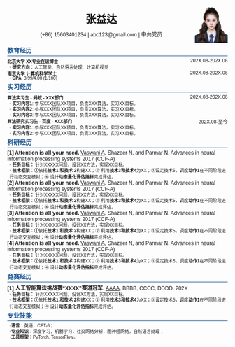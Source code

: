 <style>
  body {
    font-family: "Calibri", sans-serif;
  }

  .section-title {
    /* font-size: 13px; */
    font-weight: bold;
    color: #104E8B;
    margin: 3px 0 3px;
  }

  .divider {
    border-top: 1px solid #104E8B;
    margin-bottom: 4px;
  }

  .flex {
    display: flex;
    justify-content: space-between;
    align-items: center;
  }

  .education{
    display: flex; 
    justify-content: space-between; 
  }
  
  .time{
    text-align: right;
    font-size: 11px;
  }

  .subcontent{
    font-size: 10px; 
    margin-left:5px;
    margin-top:-2px;
  }
  .item {
    font-size: 12px;
    margin-bottom: 5px;
  }

    .highlight {
    font-weight: bold;
    font-size: 10px;
  }

  .researchcontent{
    font-size: 10px; 
    margin-left:5px;
    margin-top:-2px;
  }
</style>

<div class = "flex">
  <div style="text-align: center; flex-grow: 1;">
    <div style="font-size: 24px; font-weight: bold; margin-bottom: 10px;">张益达</div>
    <div style="font-size: 12px;">
      (+86) 15603401234 | abc123@gmail.com | 中共党员 
    </div>
  </div>
  <div>
    <img src="image/R.jpg" height="90" alt="R's Photo">
  </div>
</div>


<div class = "section-title">教育经历</div>
<div  class="divider"></div>

<div class = "education">
<div class="highlight">
  北京大学 XX专业在读博士
</div>
<div class="time">
  202X.08-202X.06
</div>
</div>

<div class = "subcontent">
  <b><span style="color: gray;">•</span> 研究方向</b>：人工智能、自然语言处理、计算机视觉
</div>


<div class = "education">
<div class="highlight">
  南京大学  计算机科学学士
</div>
<div class="time">
  202X.08-202X.06
</div>
</div>
<div class = "subcontent">
  <b> <span style="color: gray;">•</span> GPA</b>: 3.99/4.00 (1/100)
</div>

<div class = "section-title">实习经历</div>
<div  class="divider"></div>

<div class = "education">
<div class="highlight">
  算法实习生 - 蚂蚁 - XXX部门
</div>
<div class="time">
  202X.08-202X.06
</div>
</div>
<div class = "subcontent">
  <b> <span style="color: gray;">•</span> 实习内容1</b>: 参与XXX团队XX项目，负责XXX算法，实习XX目标。
</div>

<div class = "subcontent">
  <b> <span style="color: gray;">•</span> 实习内容2</b>: 参与XXX团队XX项目，负责XXX算法，实习XX目标。
</div>

<div class = "subcontent">
  <b> <span style="color: gray;">•</span> 实习内容3</b>: 参与XXX团队XX项目，负责XXX算法，实习XX目标。
</div>

<div class = "education">
<div class="highlight">
  算法研究实习生 - 百度 - XXX部门
</div>
<div class="time">
  202X.08-至今
</div>
</div>
<div class = "subcontent">
  <b> <span style="color: gray;">•</span> 实习内容1</b>: 参与XXX团队XX项目，负责XXX算法，实习XX目标。
</div>

<div class = "subcontent">
  <b> <span style="color: gray;">•</span> 实习内容2</b>: 参与XXX团队XX项目，负责XXX算法，实习XX目标。
</div>


<div class = "section-title">科研经历</div>

<div class="divider"></div>

<div style="font-size: 12px;">
    <b>[1] Attention is all your need.</b> <u>Vaswani A</u>, Shazeer N, and Parmar N. Advances in neural information processing systems 2017 (CCF-A)
  </div>


<div class = "researchcontent">
    <b> <span style="color: gray;">•</span> 任务目标：</b> 针对XXXXX问题，设计XX方法，实现XX目标。
</div>

<div class = "researchcontent">
    <b> <span style="color: gray;">•</span> 技术框架：&#9312;</b>依托<b>技术1 和技术 2</b>构建XX；&#9313; 利用<b>技术3和技术4</b>为XX；&#9314;设定技术5，调度<b>动作1</b>在不同阶段进行动态交互模拟；&#9315; 设计<b>动态量化评估指标</b>完成评估。
</div>


<div style="font-size: 12px;">
    <b>[2] Attention is all your need.</b> <u>Vaswani A</u>, Shazeer N, and Parmar N. Advances in neural information processing systems 2017 (CCF-A)
  </div>


<div class = "researchcontent">
    <b> <span style="color: gray;">•</span> 任务目标：</b> 针对XXXXX问题，设计XX方法，实现XX目标。
</div>

<div class = "researchcontent">
    <b> <span style="color: gray;">•</span> 技术框架：&#9312;</b>依托<b>技术1 和技术 2</b>构建XX；&#9313; 利用<b>技术3和技术4</b>为XX；&#9314;设定技术5，调度<b>动作1</b>在不同阶段进行动态交互模拟；&#9315; 设计<b>动态量化评估指标</b>完成评估。
</div>


<div style="font-size: 12px;">
    <b>[3] Attention is all your need.</b> <u>Vaswani A</u>, Shazeer N, and Parmar N. Advances in neural information processing systems 2017 (CCF-A)
  </div>

<div class = "researchcontent">
    <b> <span style="color: gray;">•</span> 任务目标：</b> 针对XXXXX问题，设计XX方法，实现XX目标。
</div>

<div class = "researchcontent">
    <b><span style="color: gray;">•</span> 技术框架：&#9312;</b>依托<b>技术1 和技术 2</b>构建XX；&#9313; 利用<b>技术3和技术4</b>为XX；&#9314;设定技术5，调度<b>动作1</b>在不同阶段进行动态交互模拟；&#9315; 设计<b>动态量化评估指标</b>完成评估。
</div>

<div style="font-size: 12px;">
    <b>[4] Attention is all your need.</b> <u>Vaswani A</u>, Shazeer N, and Parmar N. Advances in neural information processing systems 2017 (CCF-A)
  </div>

<div class = "researchcontent">
    <b> <span style="color: gray;">•</span> 任务目标：</b> 针对XXXXX问题，设计XX方法，实现XX目标。
</div>

<div class = "researchcontent">
    <b> <span style="color: gray;">•</span> 技术框架：&#9312;</b>依托<b>技术1 和技术 2</b>构建XX；&#9313; 利用<b>技术3和技术4</b>为XX；&#9314;设定技术5，调度<b>动作1</b>在不同阶段进行动态交互模拟；&#9315; 设计<b>动态量化评估指标</b>完成评估。
</div>


<div class = "section-title">竞赛经历</div>
<div class="divider"></div>

<div style="font-size: 12px;">
    <b>[1] 人工智能算法挑战赛“XXXX”赛道冠军</b>. <u>AAAA</u>, BBBB, CCCC, DDDD. 202X
  </div>

<div class = "researchcontent">
    <b> <span style="color: gray;">•</span> 任务目标：</b> 针对XXXXX问题，设计XX方法，实现XX目标。
</div>

<div class = "researchcontent">
    <b> <span style="color: gray;">•</span> 技术框架：&#9312;</b>依托<b>技术1 和技术 2</b>构建XX；&#9313; 利用<b>技术3和技术4</b>为XX；&#9314;设定技术5，调度<b>动作1</b>在不同阶段进行动态交互模拟；&#9315; 设计<b>动态量化评估指标</b>完成评估。
</div>

<div class = "section-title">专业技能</div>
<div class="divider"></div>

<div class = "researchcontent">
    <b> <span style="color: gray;">•</span>语言</b>：英语，CET-6；
</div>

<div class = "researchcontent">
    <b> <span style="color: gray;">•</span>专业知识</b>：深度学习，机器学习，社交网络分析，图神经网络，自然语言处理；
</div>

<div class = "researchcontent">
    <b> <span style="color: gray;">•</span>工具框架</b>：PyTorch, TensorFlow。
</div>